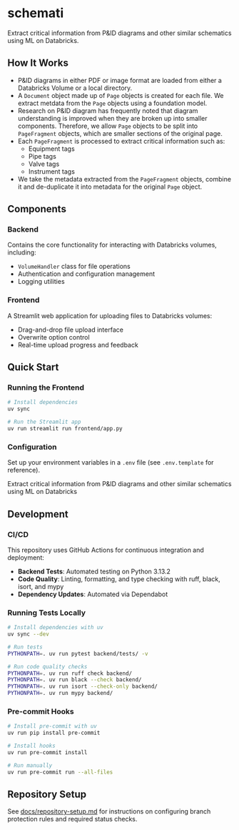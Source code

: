 # schemati
Extract critical information from P&ID diagrams and other similar schematics using ML on Databricks.

## How It Works
- P&ID diagrams in either PDF or image format are loaded from either a Databricks Volume or a local directory.
- A `Document` object made up of `Page` objects is created for each file. We extract metdata from the `Page` objects using a foundation model.
- Research on P&ID diagram has frequently noted that diagram understanding is improved when they are broken up into smaller components. Therefore, we allow `Page` objects to be split into `PageFragment` objects, which are smaller sections of the original page.
- Each `PageFragment` is processed to extract critical information such as:
  - Equipment tags
  - Pipe tags
  - Valve tags
  - Instrument tags
- We take the metadata extracted from the `PageFragment` objects, combine it and de-duplicate it into metadata for the original `Page` object.

## Components

### Backend
Contains the core functionality for interacting with Databricks volumes, including:
- `VolumeHandler` class for file operations
- Authentication and configuration management
- Logging utilities

### Frontend
A Streamlit web application for uploading files to Databricks volumes:
- Drag-and-drop file upload interface
- Overwrite option control
- Real-time upload progress and feedback

## Quick Start

### Running the Frontend
```bash
# Install dependencies
uv sync

# Run the Streamlit app
uv run streamlit run frontend/app.py
```

### Configuration
Set up your environment variables in a `.env` file (see `.env.template` for reference).

Extract critical information from P&ID diagrams and other similar schematics using ML on Databricks

## Development

### CI/CD

This repository uses GitHub Actions for continuous integration and deployment:

- **Backend Tests**: Automated testing on Python 3.13.2
- **Code Quality**: Linting, formatting, and type checking with ruff, black, isort, and mypy
- **Dependency Updates**: Automated via Dependabot

### Running Tests Locally

```bash
# Install dependencies with uv
uv sync --dev

# Run tests
PYTHONPATH=. uv run pytest backend/tests/ -v

# Run code quality checks
PYTHONPATH=. uv run ruff check backend/
PYTHONPATH=. uv run black --check backend/
PYTHONPATH=. uv run isort --check-only backend/
PYTHONPATH=. uv run mypy backend/
```

### Pre-commit Hooks

```bash
# Install pre-commit with uv
uv run pip install pre-commit

# Install hooks
uv run pre-commit install

# Run manually
uv run pre-commit run --all-files
```

## Repository Setup

See [docs/repository-setup.md](docs/repository-setup.md) for instructions on configuring branch protection rules and required status checks.
